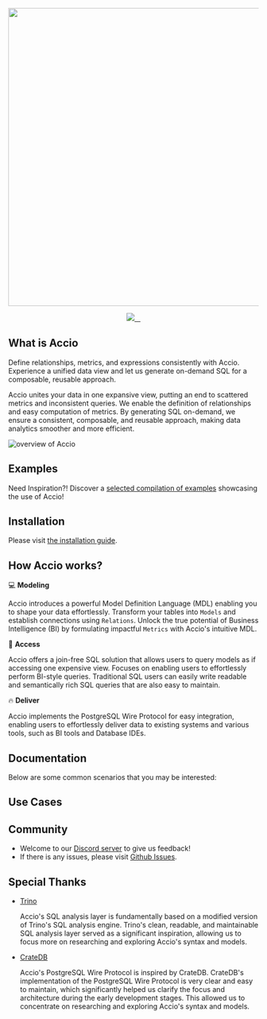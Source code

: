 <p align="center">
  <img src="https://imgur.com/jXoTUDP" width="600" >
</p>

<p align="center">
  <a aria-label="Canner" href="https://cannerdata.com/">
    <img src="https://img.shields.io/badge/%F0%9F%A7%A1-Made%20by%20Canner-orange?style=for-the-badge">
  </a>
  <a aria-label="License" href="https://github.com/Canner/vulcan-sql/blob/develop/LICENSE">
    <img alt="" src="https://img.shields.io/github/license/canner/vulcan-sql?color=orange&style=for-the-badge">
  </a>
  <a aria-label="Join the community on GitHub" href="https://discord.gg/ztDz8DCmG4">
    <img alt="" src="https://img.shields.io/badge/-JOIN%20THE%20COMMUNITY-orange?style=for-the-badge&logo=discord&logoColor=white&labelColor=grey&logoWidth=20">
  </a>
  <a aria-label="Follow us" href="https://twitter.com/vulcansql">
    <img alt="" src="https://img.shields.io/badge/-@vulcansql-orange?style=for-the-badge&logo=twitter&logoColor=white&labelColor=gray&logoWidth=20">
  </a>
</p>

## What is Accio

Define relationships, metrics, and expressions consistently with Accio. Experience a unified data view and let us generate on-demand SQL for a composable, reusable approach.

Accio unites your data in one expansive view, putting an end to scattered metrics and inconsistent queries. We enable the definition of relationships and easy computation of
metrics. By generating SQL on-demand, we ensure a consistent, composable, and reusable approach, making data analytics smoother and more efficient.

![overview of Accio](https://imgur.com/o8sdYRC)

## Examples

Need Inspiration?! Discover a [selected compilation of examples](https://www.getaccio.ai/docs/example/tpch) showcasing the use of Accio!

## Installation

Please visit [the installation guide](https://www.getaccio.ai/docs/get-started/installation).

## How Accio works?

💻 **Modeling**

Accio introduces a powerful Model Definition Language (MDL) enabling you to shape your data effortlessly. Transform your tables into `Models` and establish connections
using `Relations`. Unlock the true potential of Business Intelligence (BI) by formulating impactful `Metrics` with Accio's intuitive MDL.

🚀 **Access**

Accio offers a join-free SQL solution that allows users to query models as if accessing one expensive view. Focuses on enabling users to effortlessly perform BI-style queries.
Traditional SQL users can easily write readable and semantically rich SQL queries that are also easy to maintain.

🔥 **Deliver**

Accio implements the PostgreSQL Wire Protocol for easy integration, enabling users to effortlessly deliver data to existing systems and various tools, such as BI tools and Database
IDEs.

## Documentation

Below are some common scenarios that you may be interested:

## Use Cases

## Community

- Welcome to our [Discord server](https://discord.gg/ztDz8DCmG4) to give us feedback!
- If there is any issues, please visit [Github Issues](https://github.com/Canner/accio/issues).

## Special Thanks

- [Trino](https://github.com/trinodb/trino)

  Accio's SQL analysis layer is fundamentally based on a modified version of Trino's SQL analysis engine. Trino's clean, readable, and maintainable SQL analysis layer served as a
  significant inspiration, allowing us to focus more on researching and exploring Accio's syntax and models.
- [CrateDB](https://github.com/crate/crate)

  Accio's PostgreSQL Wire Protocol is inspired by CrateDB. CrateDB's implementation of the PostgreSQL Wire Protocol is very clear and easy to maintain, which significantly helped
  us clarify the focus and architecture during the early development stages. This allowed us to concentrate on researching and exploring Accio's syntax and models.
